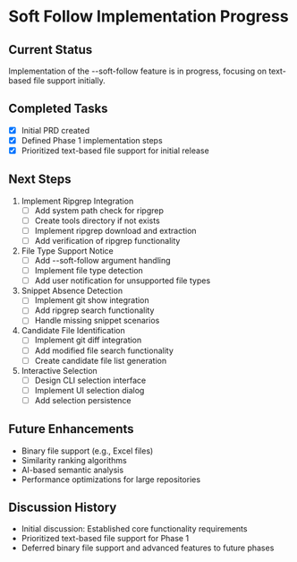 # Soft Follow Implementation Progress

## Current Status
Implementation of the --soft-follow feature is in progress, focusing on text-based file support initially.

## Completed Tasks
- [x] Initial PRD created
- [x] Defined Phase 1 implementation steps
- [x] Prioritized text-based file support for initial release

## Next Steps
1. Implement Ripgrep Integration
   - [ ] Add system path check for ripgrep
   - [ ] Create tools directory if not exists
   - [ ] Implement ripgrep download and extraction
   - [ ] Add verification of ripgrep functionality

2. File Type Support Notice
   - [ ] Add --soft-follow argument handling
   - [ ] Implement file type detection
   - [ ] Add user notification for unsupported file types

3. Snippet Absence Detection
   - [ ] Implement git show integration
   - [ ] Add ripgrep search functionality
   - [ ] Handle missing snippet scenarios

4. Candidate File Identification
   - [ ] Implement git diff integration
   - [ ] Add modified file search functionality
   - [ ] Create candidate file list generation

5. Interactive Selection
   - [ ] Design CLI selection interface
   - [ ] Implement UI selection dialog
   - [ ] Add selection persistence

## Future Enhancements
- Binary file support (e.g., Excel files)
- Similarity ranking algorithms
- AI-based semantic analysis
- Performance optimizations for large repositories

## Discussion History
- Initial discussion: Established core functionality requirements
- Prioritized text-based file support for Phase 1
- Deferred binary file support and advanced features to future phases 